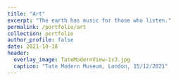 ```yaml
---
title: "Art"
excerpt: "The earth has music for those who listen."
permalink: /portfolio/art
collection: portfolio
author_profile: false
date: 2021-10-18
header:
  overlay_image: TateModernView-1v3.jpg
  caption: "Tate Modern Museum, London, 15/12/2021"
---
```


